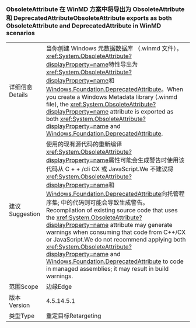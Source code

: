 ### <a name="obsoleteattribute-exports-as-both-obsoleteattribute-and-deprecatedattribute-in-winmd-scenarios"></a><span data-ttu-id="42dfc-101">ObsoleteAttribute 在 WinMD 方案中将导出为 ObsoleteAttribute 和 DeprecatedAttribute</span><span class="sxs-lookup"><span data-stu-id="42dfc-101">ObsoleteAttribute exports as both ObsoleteAttribute and DeprecatedAttribute in WinMD scenarios</span></span>

|   |   |
|---|---|
|<span data-ttu-id="42dfc-102">详细信息</span><span class="sxs-lookup"><span data-stu-id="42dfc-102">Details</span></span>|<span data-ttu-id="42dfc-103">当你创建 Windows 元数据数据库 （.winmd 文件），<xref:System.ObsoleteAttribute?displayProperty=name>特性导出为<xref:System.ObsoleteAttribute?displayProperty=name>和[Windows.Foundation.DeprecatedAttribute](https://docs.microsoft.com/uwp/api/windows.foundation.metadata.deprecatedattribute)。</span><span class="sxs-lookup"><span data-stu-id="42dfc-103">When you create a Windows Metadata library (.winmd file), the <xref:System.ObsoleteAttribute?displayProperty=name> attribute is exported as both <xref:System.ObsoleteAttribute?displayProperty=name> and [Windows.Foundation.DeprecatedAttribute](https://docs.microsoft.com/uwp/api/windows.foundation.metadata.deprecatedattribute).</span></span>|
|<span data-ttu-id="42dfc-104">建议</span><span class="sxs-lookup"><span data-stu-id="42dfc-104">Suggestion</span></span>|<span data-ttu-id="42dfc-105">使用的现有源代码的重新编译<xref:System.ObsoleteAttribute?displayProperty=name>属性可能会生成警告时使用该代码从 C + + /cli CX 或 JavaScript.We 不建议将<xref:System.ObsoleteAttribute?displayProperty=name>和[Windows.Foundation.DeprecatedAttribute](https://docs.microsoft.com/uwp/api/windows.foundation.metadata.deprecatedattribute)向托管程序集; 中的代码则可能会导致生成警告。</span><span class="sxs-lookup"><span data-stu-id="42dfc-105">Recompilation of existing source code that uses the <xref:System.ObsoleteAttribute?displayProperty=name> attribute may generate warnings when consuming that code from C++/CX or JavaScript.We do not recommend applying both <xref:System.ObsoleteAttribute?displayProperty=name> and [Windows.Foundation.DeprecatedAttribute](https://docs.microsoft.com/uwp/api/windows.foundation.metadata.deprecatedattribute) to code in managed assemblies; it may result in build warnings.</span></span>|
|<span data-ttu-id="42dfc-106">范围</span><span class="sxs-lookup"><span data-stu-id="42dfc-106">Scope</span></span>|<span data-ttu-id="42dfc-107">边缘</span><span class="sxs-lookup"><span data-stu-id="42dfc-107">Edge</span></span>|
|<span data-ttu-id="42dfc-108">版本</span><span class="sxs-lookup"><span data-stu-id="42dfc-108">Version</span></span>|<span data-ttu-id="42dfc-109">4.5.1</span><span class="sxs-lookup"><span data-stu-id="42dfc-109">4.5.1</span></span>|
|<span data-ttu-id="42dfc-110">类型</span><span class="sxs-lookup"><span data-stu-id="42dfc-110">Type</span></span>|<span data-ttu-id="42dfc-111">重定目标</span><span class="sxs-lookup"><span data-stu-id="42dfc-111">Retargeting</span></span>|

